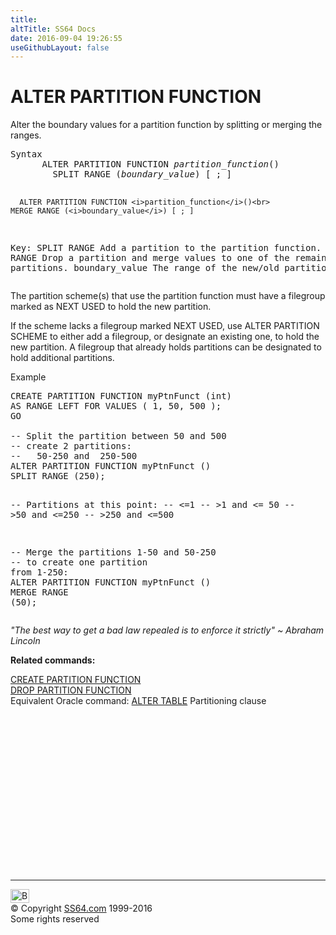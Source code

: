 ```yaml
---
title:
altTitle: SS64 Docs
date: 2016-09-04 19:26:55
useGithubLayout: false
---
```

<!-- #BeginLibraryItem "/Library/head_sql.lbi" --><!-- #EndLibraryItem --><h1>ALTER PARTITION FUNCTION</h1>
<p>Alter the boundary values for a partition function by splitting or merging the ranges.</p>
<pre>Syntax
      ALTER PARTITION FUNCTION <i>partition_function</i>()<br>        SPLIT RANGE (<i>boundary_value</i>) [ ; ]

      ALTER PARTITION FUNCTION <i>partition_function</i>()<br>        MERGE RANGE (<i>boundary_value</i>) [ ; ]

Key:
   SPLIT RANGE     Add a partition to the partition function.
   MERGE RANGE     Drop a partition and merge values to one of the remaining partitions.
   boundary_value  The range of the new/old partition
</pre> 
<p>The partition scheme(s) that use the partition function must have a filegroup marked as NEXT USED to hold the new partition. </p>
<p>If the scheme lacks a filegroup marked NEXT USED, use ALTER PARTITION SCHEME to either add a filegroup, or designate an existing one, to hold the new partition. A filegroup that already holds partitions can be designated to hold additional partitions. </p>
<p>Example</p>
<pre>CREATE PARTITION FUNCTION myPtnFunct (int)<br>AS RANGE LEFT FOR VALUES ( 1, 50, 500 );<br>GO
<br>-- Split the partition between 50 and 500<br>-- create 2 partitions:
--   50-250 and  250-500<br>ALTER PARTITION FUNCTION myPtnFunct ()<br>SPLIT RANGE (250);

-- Partitions at this point:
--  &lt;=1
--  &gt;1 and &lt;= 50
--  &gt;50 and &lt;=250
--  &gt;250 and &lt;=500

-- Merge the partitions 1-50 and 50-250<br>-- to create one partition from 1-250:
<br>ALTER PARTITION FUNCTION myPtnFunct ()<br>MERGE RANGE (50);</pre>
<p class="quote"><i>"The best way to get a bad law repealed is to enforce it strictly" ~ Abraham Lincoln </i></p>
<p><b>Related commands:</b></p>
<p>  <a href="ptnfunction_c.html">CREATE PARTITION FUNCTION</a><br>
  <a href="ptnfunction_d.html">DROP PARTITION FUNCTION</a><br>
Equivalent Oracle command:  <a href="../ora/table_a_part.html">ALTER TABLE</a> Partitioning clause </p><!-- #BeginLibraryItem "/Library/foot_sql.lbi" --><p><script async="" src="//pagead2.googlesyndication.com/pagead/js/adsbygoogle.js"></script>
<!-- ss64-sql -->
<ins class="adsbygoogle" style="display:inline-block;width:300px;height:250px" data-ad-client="ca-pub-6140977852749469" data-ad-slot="6953563613"></ins>
<script>
(adsbygoogle = window.adsbygoogle || []).push({});
</script></p>
<hr>
<div id="bl" class="footer"><a href="#"><img src="../images/top.png" width="30" height="22" alt="Back to the Top"></a></div>
<div id="br" class="footer, tagline">© Copyright <a href="http://ss64.com/">SS64.com</a> 1999-2016<br>
Some rights reserved</div><!-- #EndLibraryItem -->

